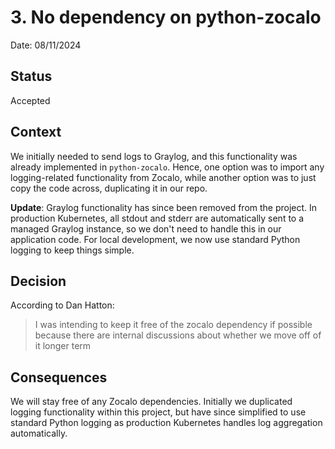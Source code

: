 # 3. No dependency on python-zocalo

Date: 08/11/2024

## Status

Accepted

## Context

We initially needed to send logs to Graylog, and this functionality was already implemented in `python-zocalo`.
Hence, one option was to import any logging-related functionality from Zocalo, while another option was to just
copy the code across, duplicating it in our repo.

**Update**: Graylog functionality has since been removed from the project. In production Kubernetes, all stdout and
stderr are automatically sent to a managed Graylog instance, so we don't need to handle this in our application
code. For local development, we now use standard Python logging to keep things simple.

## Decision

According to Dan Hatton:

> I was intending to keep it free of the zocalo dependency if possible because there are internal
> discussions about whether we move off of it longer term

## Consequences

We will stay free of any Zocalo dependencies. Initially we duplicated logging functionality within this project,
but have since simplified to use standard Python logging as production Kubernetes handles log aggregation
automatically. 
